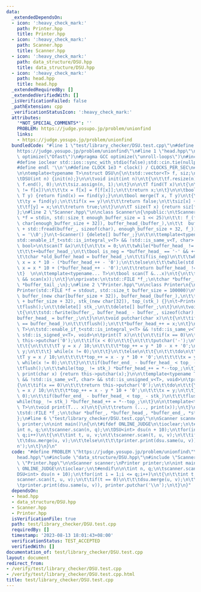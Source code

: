 ```yaml
---
data:
  _extendedDependsOn:
  - icon: ':heavy_check_mark:'
    path: Printer.hpp
    title: Printer.hpp
  - icon: ':heavy_check_mark:'
    path: Scanner.hpp
    title: Scanner.hpp
  - icon: ':heavy_check_mark:'
    path: data_structure/DSU.hpp
    title: data_structure/DSU.hpp
  - icon: ':heavy_check_mark:'
    path: head.hpp
    title: head.hpp
  _extendedRequiredBy: []
  _extendedVerifiedWith: []
  _isVerificationFailed: false
  _pathExtension: cpp
  _verificationStatusIcon: ':heavy_check_mark:'
  attributes:
    '*NOT_SPECIAL_COMMENTS*': ''
    PROBLEM: https://judge.yosupo.jp/problem/unionfind
    links:
    - https://judge.yosupo.jp/problem/unionfind
  bundledCode: "#line 1 \"test/library_checker/DSU.test.cpp\"\n#define PROBLEM \"\
    https://judge.yosupo.jp/problem/unionfind\"\n#line 1 \"head.hpp\"\n#pragma GCC\
    \ optimize(\"Ofast\")\n#pragma GCC optimize(\"unroll-loops\")\n#include<bits/stdc++.h>\n\
    #define ioclear std::ios::sync_with_stdio(false);std::cin.tie(nullptr);std::cout.tie(nullptr);\n\
    #define endl '\\n'\n#define CLOCK 1e3 * clock() / CLOCKS_PER_SEC\n#line 2 \"data_structure/DSU.hpp\"\
    \n\ntemplate<typename T>\nstruct DSU\n{\n\tstd::vector<T> f, siz;\n\n\tDSU() {}\n\
    \tDSU(int n) {init(n);}\n\n\tvoid init(int n)\n\t{\n\t\tf.resize(n);\n\t\tstd::iota(f.begin(),\
    \ f.end(), 0);\n\t\tsiz.assign(n, 1);\n\t}\n\n\tT find(T x)\n\t{\n\t\twhile(x\
    \ != f[x])\n\t\t\tx = f[x] = f[f[x]];\n\t\treturn x;\n\t}\n\n\tbool same(T x,\
    \ T y) {return find(x) == find(y);}\n\n\tbool merge(T x, T y)\n\t{\n\t\tx = find(x);\n\
    \t\ty = find(y);\n\t\tif(x == y)\n\t\t\treturn false;\n\t\tsiz[x] += siz[y];\n\
    \t\tf[y] = x;\n\t\treturn true;\n\t}\n\n\tT size(T x) {return siz[find(x)];}\n\
    };\n#line 2 \"Scanner.hpp\"\n\nclass Scanner\n{\npublic:\n\tScanner(std::FILE\
    \ *f = stdin, std::size_t enough_buffer_size = 1 << 25)\n\t\t: f_(f), buffer_(new\
    \ char[enough_buffer_size + 32]), buffer_head_(buffer_),\n\t\t  buffer_tail_(buffer_\
    \ + std::fread(buffer_, sizeof(char), enough_buffer_size + 32, f_)) {*buffer_tail_\
    \ = '\\0';}\n\t~Scanner() {delete[] buffer_;}\n\t\n\ttemplate<typename T>\n\t\
    std::enable_if_t<std::is_integral_v<T> && !std::is_same_v<T, char> && std::is_signed_v<T>,\
    \ bool>\n\tscan(T &x)\n\t{\n\t\tx = 0;\n\t\twhile(*buffer_head_ != '-' && std::isspace(*buffer_head_))\n\
    \t\t\t++buffer_head_;\n\t\tbool is_neg = *buffer_head_ == '-' && ++buffer_head_;\n\
    \t\tchar *old_buffer_head = buffer_head_;\n\t\tif(is_neg)\n\t\t\twhile(std::isdigit(*buffer_head_))\
    \ x = x * 10 - (*buffer_head_++ - '0');\n\t\telse\n\t\t\twhile(std::isdigit(*buffer_head_))\
    \ x = x * 10 + (*buffer_head_++ - '0');\n\t\treturn buffer_head_ != old_buffer_head;\n\
    \t}  \n\n\ttemplate<typename... T>\n\tbool scan(T &...x)\n\t{\n\t\treturn (...\
    \ && scan(x));\n\t}\n\nprivate:\n\tstd::FILE *f_;\n\tchar *buffer_, *buffer_head_,\
    \ *buffer_tail_;\n};\n#line 2 \"Printer.hpp\"\n\nclass Printer\n{\npublic:\n\t\
    Printer(std::FILE *f = stdout, std::size_t buffer_size = 100000)\n\t\t: f_(f),\
    \ buffer_(new char[buffer_size + 32]), buffer_head_(buffer_),\n\t\t  buffer_end_(buffer_\
    \ + buffer_size + 32), stk_(new char[32]), top_(stk_) {}\n\t~Printer()\n\t{\n\t\
    \tflush();\n\t\tdelete[] stk_;\n\t\tdelete[] buffer_;\n\t}\n\n\tvoid flush()\n\
    \t{\n\t\tstd::fwrite(buffer_, buffer_head_ - buffer_, sizeof(char), f_);\n\t\t\
    buffer_head_ = buffer_;\n\t}\n\n\tvoid putchar(char x)\n\t{\n\t\tif(buffer_end_\
    \ == buffer_head_)\n\t\t\tflush();\n\t\t*buffer_head_++ = x;\n\t}\n\n\ttemplate<typename\
    \ T>\n\tstd::enable_if_t<std::is_integral_v<T> && !std::is_same_v<T, char> &&\
    \ std::is_signed_v<T>, void>\n\tprint(T x)\n\t{\n\t\tif(x == 0)\n\t\t\treturn\
    \ this->putchar('0');\n\t\tif(x < 0)\n\t\t{\n\t\t\tputchar('-');\n\t\t\tdo\n\t\
    \t\t{\n\t\t\t\tT y = x / 10;\n\t\t\t\t*top_++ = y * 10 - x + '0';\n\t\t\t\tx =\
    \ y;\n\t\t\t} while(x != 0);\n\t\t}\n\t\telse\n\t\t{\n\t\t\tdo\n\t\t\t{\n\t\t\t\
    \tT y = x / 10;\n\t\t\t\t*top_++ = x - y * 10 + '0';\n\t\t\t\tx = y;\n\t\t\t}\
    \ while(x != 0);\n\t\t}\n\t\tif(buffer_end_ - buffer_head_ < top_ - stk_)\n\t\t\
    \tflush();\n\t\twhile(top_ != stk_) *buffer_head_++ = *--top_;\n\t}\n\n\tvoid\
    \ print(char x) {return this->putchar(x);}\n\n\ttemplate<typename T>\n\tstd::enable_if_t<std::is_integral_v<T>\
    \ && !std::is_same_v<T, char> && std::is_unsigned_v<T>, void>\n\tprint(T x)\n\t\
    {\n\t\tif(x == 0)\n\t\t\treturn this->putchar('0');\n\t\tdo\n\t\t{\n\t\t\tT y\
    \ = x / 10;\n\t\t\t*top_++ = x - y * 10 + '0';\n\t\t\tx = y;\n\t\t} while(x !=\
    \ 0);\n\t\tif(buffer_end_ - buffer_head_ < top_ - stk_)\n\t\t\tflush();\n\t\t\
    while(top_ != stk_) *buffer_head_++ = *--top_;\n\t}\n\n\ttemplate<typename...\
    \ T>\n\tvoid print(T... x)\n\t{\n\t\treturn (..., print(x));\n\t}\n\nprivate:\n\
    \tstd::FILE *f_;\n\tchar *buffer_, *buffer_head_, *buffer_end_, *stk_, *top_;\n\
    };\n#line 6 \"test/library_checker/DSU.test.cpp\"\n\nScanner scanner;\nPrinter\
    \ printer;\n\nint main()\n{\n\t#ifdef ONLINE_JUDGE\n\tioclear;\n\t#endif\n\n\t\
    int n, q;\n\tscanner.scan(n, q);\n\tDSU<int> dsu(n + 10);\n\tfor(int i = 1;i <=\
    \ q;i++)\n\t{\n\t\tint t, u, v;\n\t\tscanner.scan(t, u, v);\n\t\tif(t == 0)\n\t\
    \t\tdsu.merge(u, v);\n\t\telse\n\t\t\tprinter.print(dsu.same(u, v)), printer.putchar('\\\
    n');\n\t}\n}\n"
  code: "#define PROBLEM \"https://judge.yosupo.jp/problem/unionfind\"\n#include \"\
    head.hpp\"\n#include \"data_structure/DSU.hpp\"\n#include \"Scanner.hpp\"\n#include\
    \ \"Printer.hpp\"\n\nScanner scanner;\nPrinter printer;\n\nint main()\n{\n\t#ifdef\
    \ ONLINE_JUDGE\n\tioclear;\n\t#endif\n\n\tint n, q;\n\tscanner.scan(n, q);\n\t\
    DSU<int> dsu(n + 10);\n\tfor(int i = 1;i <= q;i++)\n\t{\n\t\tint t, u, v;\n\t\t\
    scanner.scan(t, u, v);\n\t\tif(t == 0)\n\t\t\tdsu.merge(u, v);\n\t\telse\n\t\t\
    \tprinter.print(dsu.same(u, v)), printer.putchar('\\n');\n\t}\n}"
  dependsOn:
  - head.hpp
  - data_structure/DSU.hpp
  - Scanner.hpp
  - Printer.hpp
  isVerificationFile: true
  path: test/library_checker/DSU.test.cpp
  requiredBy: []
  timestamp: '2023-08-13 18:01:43+08:00'
  verificationStatus: TEST_ACCEPTED
  verifiedWith: []
documentation_of: test/library_checker/DSU.test.cpp
layout: document
redirect_from:
- /verify/test/library_checker/DSU.test.cpp
- /verify/test/library_checker/DSU.test.cpp.html
title: test/library_checker/DSU.test.cpp
---
```

